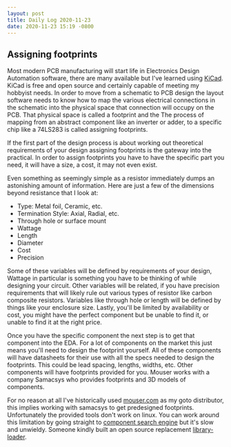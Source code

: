 ```yaml
---
layout: post
title: Daily Log 2020-11-23
date: 2020-11-23 15:19 -0800
---
```


## Assigning footprints

Most modern PCB manufacturing will start life in Electronics Design Automation software, there are many available but I've learned using [KiCad](https://kicad.org/). KiCad is free and open source and certainly capable of meeting my hobbyist needs. In order to move from a schematic to PCB design the layout software needs to know how to map the various electrical connections in the schematic into the physical space that connection will occupy on the PCB. That physical space is called a footprint and the The process of mapping from an abstract component like an inverter or adder, to a specific chip like a 74LS283 is called assigning footprints.

If the first part of the design process is about working out theoretical requirements of your design assigning footprints is the gateway into the practical. In order to assign footprints you have to have the specific part you need, it will have a size, a cost, it may not even exist.

Even something as seemingly simple as a resistor immediately dumps an astonishing amount of information. Here are just a few of the dimensions beyond resistance that I look at:
* Type: Metal foil, Ceramic, etc.
* Termination Style: Axial, Radial, etc.
* Through hole or surface mount
* Wattage
* Length
* Diameter 
* Cost
* Precision

Some of these variables will be defined by requirements of your design, Wattage in particular is something you have to be thinking of while designing your circuit. Other variables will be related, if you have precision requirements that will likely rule out various types of resistor like carbon composite resistors. Variables like through hole or length will be defined by things like your enclosure size. Lastly, you'll be limited by availability or cost, you might have the perfect component but be unable to find it, or unable to find it at the right price.

Once you have the specific component the next step is to get that component into the EDA. For a lot of components on the market this just means you'll need to design the footprint yourself. All of these components will have datasheets for their use with all the specs needed to design the footprints. This could be lead spacing, lengths, widths, etc. Other components will have footprints provided for you. Mouser works with a company Samacsys who provides footprints and 3D models of components.

For no reason at all I've historically used [mouser.com](https://mouser.com) as my goto distributor, this implies working with samacsys to get predesigned footprints. Unfortunately the provided tools don't work on linux. You can work around this limitation by going straight to [component search engine](https://componentsearchengine.com/) but it's slow and unwieldy. Someone kindly built an open source replacement [library-loader](https://github.com/olback/library-loader).
